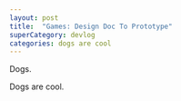```yaml
---
layout: post
title:  "Games: Design Doc To Prototype"
superCategory: devlog
categories: dogs are cool
---
```

Dogs.

Dogs are cool.
